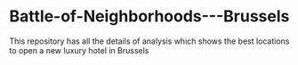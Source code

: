 # Battle-of-Neighborhoods---Brussels
This repository has all the details of analysis which shows the best locations to open a new luxury hotel in Brussels 
